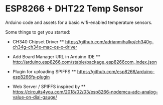 # ESP8266 + DHT22 Temp Sensor

Arduino code and assets for a basic wifi-enabled temperature sensors.

Some things to get you started:

* CH340 Chipset Driver
**  https://github.com/adrianmihalko/ch340g-ch34g-ch34x-mac-os-x-driver

* Add Board Manager URL in Arduino IDE
** http://arduino.esp8266.com/stable/package_esp8266com_index.json

* Plugin for uploading SPIFFS
** https://github.com/esp8266/arduino-esp8266fs-plugin

* Web Server / SPIFFS inspired by
** https://circuits4you.com/2018/02/03/esp8266-nodemcu-adc-analog-value-on-dial-gauge/

